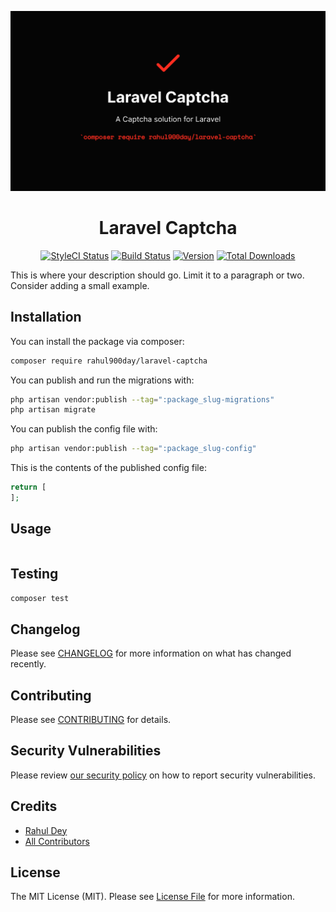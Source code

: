 <p align="center"><img src="/art/poster.png" alt="Poster Laravel Captcha"></p>

<h1 align="center">Laravel Captcha</h1>

<p align="center">
    <a href="https://styleci.io/repos/471343273"><img src="https://github.styleci.io/repos/471343273/shield" alt="StyleCI Status"></a>
    <a href="https://github.com/rahuldey12/laravel-captcha/actions"><img src="https://github.com/RahulDey12/laravel-captcha/workflows/run-tests/badge.svg" alt="Build Status"></a>
    <a href="https://packagist.org/packages/rahul900day/laravel-captcha"><img src="https://poser.pugx.org/rahul900day/laravel-captcha/version" alt="Version"></a>
    <a href="https://packagist.org/packages/rahul900day/laravel-captcha"><img src="https://poser.pugx.org/rahul900day/laravel-captcha/downloads" alt="Total Downloads"></a>
</p>

This is where your description should go. Limit it to a paragraph or two. Consider adding a small example.

## Installation

You can install the package via composer:

```bash
composer require rahul900day/laravel-captcha
```

You can publish and run the migrations with:

```bash
php artisan vendor:publish --tag=":package_slug-migrations"
php artisan migrate
```

You can publish the config file with:

```bash
php artisan vendor:publish --tag=":package_slug-config"
```

This is the contents of the published config file:

```php
return [
];
```

## Usage

```php

```

## Testing

```bash
composer test
```

## Changelog

Please see [CHANGELOG](CHANGELOG.md) for more information on what has changed recently.

## Contributing

Please see [CONTRIBUTING](.github/CONTRIBUTING.md) for details.

## Security Vulnerabilities

Please review [our security policy](../../security/policy) on how to report security vulnerabilities.

## Credits

- [Rahul Dey](https://github.com/RahulDey12)
- [All Contributors](../../contributors)

## License

The MIT License (MIT). Please see [License File](LICENSE.md) for more information.
